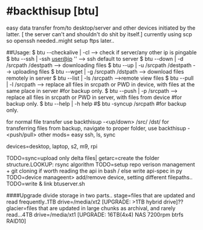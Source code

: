 #backthisup [btu]
================

easy data transfer from/to desktop/server and other devices initiated by the latter. 
[ the server can't and shouldn't do shit by itself.]
currently using scp so openssh needed..might setup ftps later..

##Usage:
$ btu --checkalive | -cl <ip> --> check if server/any other ip is pingable
$ btu --ssh | -ssh <user@ip> '<command>' --> ssh default to server
$ btu --down | -d /srcpath /destpath --> downloading files
$ btu --up | -u /srcpath /destpath --> uploading files
$ btu --wget | -g /srcpath /dstpath --> download files remotely in server
$ btu --list | -ls /srcpath -->remote view files
$ btu --pull | -l /srcpath --> replace all files in srcpath or PWD in device, with files at the same place in server 	#for backup only.
$ btu --push | -p /srcpath --> replace all files in srcpath or PWD in server, with files from device 	#for backup only.
$ btu --help | -h help
#$ btu -syncup /srcpath 		#for backup only.

for normal file transfer use backthisup -<up/down> /src/ /dst/
for transferring files from backup, navigate to proper folder, use backthisup -<push/pull>
other mods= easy ssh, ls, sync

devices=desktop, laptop, s2, m9, rpi

TODO=sync=upload only delta files| getarc=create the folder structure.LOOKUP: rsync algorithm
TODO=setup repo verison management + git cloning if worth reading the api in bash / else write api-spec in py
TODO=device manageent> add/remove device, setting different filepaths..
TODO=write & link btuserver.sh

####Upgrade
divide storage in two parts..
	stage=files that are updated and read frequently..1TB drive=/media/xt2 
		[UPGRADE: >1TB hybrid drive]??
	glacier=files that are updated in large chunks as archival, and rarely read...4TB drive=/media/xt1 
		[UPGRADE: 16TB(4x4) NAS 7200rpm btrfs RAID10]
